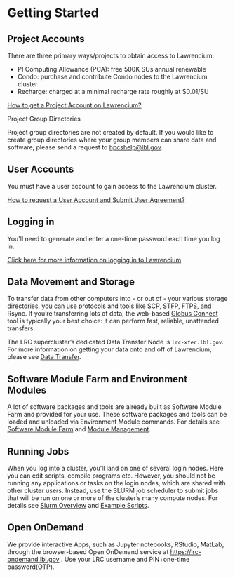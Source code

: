 # Getting Started

## Project Accounts

There are three primary ways/projects to obtain access to Lawrencium:

- PI Computing Allowance (PCA): free 500K SUs annual renewable
- Condo: purchase and contribute Condo nodes to the Lawrencium cluster
- Recharge: charged at a minimal recharge rate roughly at $0.01/SU

[How to get a Project Account on Lawrencium?](../accounts/project-accounts/)

Project Group Directories

Project group directories are not created by default. If you would like to create group directories where your group members can share data and software, please send a request to [hpcshelp@lbl.gov](mailto:hpcshelp@lbl.gov).

## User Accounts

You must have a user account to gain access to the Lawrencium cluster.

[How to request a User Account and Submit User Agreement?](../accounts/user-accounts/)

## Logging in

You'll need to generate and enter a one-time password each time you log in.

[Click here for more information on logging in to Lawrencium](../accounts/loggingin/)

## Data Movement and Storage

To transfer data from other computers into - or out of - your various storage directories, you can use protocols and tools like SCP, STFP, FTPS, and Rsync. If you’re transferring lots of data, the web-based [Globus Connect](../../data/globus-instructions/) tool is typically your best choice: it can perform fast, reliable, unattended transfers.

The LRC supercluster’s dedicated Data Transfer Node is `lrc-xfer.lbl.gov`. For more information on getting your data onto and off of Lawrencium, please see [Data Transfer](../data-transfer-node/).

## Software Module Farm and Environment Modules

A lot of software packages and tools are already built as Software Module Farm and provided for your use. These software packages and tools can be loaded and unloaded via Environment Module commands. For details see [Software Module Farm](../software/software-module-farm/) and [Module Management](../software/module-management/).

## Running Jobs

When you log into a cluster, you’ll land on one of several login nodes. Here you can edit scripts, compile programs etc. However, you should not be running any applications or tasks on the login nodes, which are shared with other cluster users. Instead, use the SLURM job scheduler to submit jobs that will be run on one or more of the cluster’s many compute nodes. For details see [Slurm Overview](../running/slurm-overview/) and [Example Scripts](../running/script-examples/).

## Open OnDemand

We provide interactive Apps, such as Jupyter notebooks, RStudio, MatLab, through the browser-based Open OnDemand service at <https://lrc-ondemand.lbl.gov> . Use your LRC username and PIN+one-time password(OTP).
